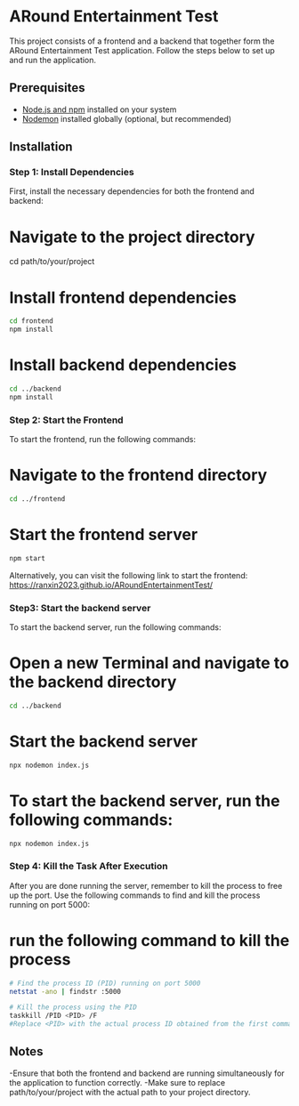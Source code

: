 # ARound Entertainment Test

This project consists of a frontend and a backend that together form the ARound Entertainment Test application. Follow the steps below to set up and run the application.

## Prerequisites

- [Node.js and npm](https://nodejs.org/) installed on your system
- [Nodemon](https://www.npmjs.com/package/nodemon) installed globally (optional, but recommended)

## Installation

### Step 1: Install Dependencies

First, install the necessary dependencies for both the frontend and backend:


# Navigate to the project directory

cd path/to/your/project

# Install frontend dependencies
```sh
cd frontend
npm install
```

# Install backend dependencies
```sh
cd ../backend
npm install
```
### Step 2: Start the Frontend
To start the frontend, run the following commands:
# Navigate to the frontend directory
```sh
cd ../frontend
```

# Start the frontend server
```sh
npm start
```
Alternatively, you can visit the following link to start the frontend:
https://ranxin2023.github.io/ARoundEntertainmentTest/

### Step3: Start the backend server

To start the backend server, run the following commands:
# Open a new Terminal and navigate to the backend directory

```sh
cd ../backend
```

# Start the backend server
```sh
npx nodemon index.js
```

# To start the backend server, run the following commands:
```sh
npx nodemon index.js
```
### Step 4: Kill the Task After Execution
After you are done running the server, remember to kill the process to free up the port. Use the following commands to find and kill the process running on port 5000:
# run the following command to kill the process
```sh
# Find the process ID (PID) running on port 5000
netstat -ano | findstr :5000

# Kill the process using the PID
taskkill /PID <PID> /F
#Replace <PID> with the actual process ID obtained from the first command.
```
## Notes
-Ensure that both the frontend and backend are running simultaneously for the application to function correctly.
-Make sure to replace path/to/your/project with the actual path to your project directory.